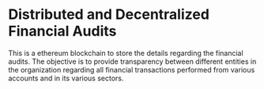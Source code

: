 # Distributed and Decentralized Financial Audits
This is a ethereum blockchain to store the details regarding the financial audits. The objective is to provide transparency between different entities in the organization regarding all financial transactions performed from various accounts and in its various sectors. 

